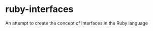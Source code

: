 ruby-interfaces
===============

An attempt to create the concept of Interfaces in the Ruby language
